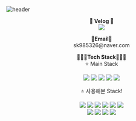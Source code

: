 ![header](https://capsule-render.vercel.app/api?type=waving&color=CDE4AD&fontColor=DDCA9B&height=300&section=header&text=Welcome!&fontSize=90&desc=JiHyun's%20github!!&descAlign=65&&descAlignY=70 )

<p align="center">
<Strong>🍈 Velog 🍈</Strong><br/>
<a href="https://velog.io/@lee951109/" target="_blank"><img src="https://img.shields.io/badge/Velog-20C997?style=flat-square&logo=Velog&logoColor=white"/></a>
</p>

<p align="center">
 <Strong>📧Email📧</Strong><br/>
 sk985326@naver.com
</p>


<p align="center">
<Strong>👨🏻‍💻Tech Stack👨🏻‍💻</Strong><br/>
⭐️ Main Stack
</p>

<p align="center" display="inline-block">
<img src="https://img.shields.io/badge/HTML5-E34F26?style=for-the-badge&logo=HTML5&logoColor=white"/> 
<img src="https://img.shields.io/badge/CSS-1572B6?style=for-the-badge&logo=CSS3&logoColor=white"/>
<img src="https://img.shields.io/badge/JavaScript-F7DF1E?style=for-the-badge&logo=JavaScript&logoColor=white"/>
<img src="https://img.shields.io/badge/React-61DAFB?style=for-the-badge&logo=React&logoColor=white"/>
<img src="https://img.shields.io/badge/Redux-764ABC?style=for-the-badge&logo=Redux&logoColor=white"/> <br/>
</p>

<p align="center">
⭐️ 사용해본 Stack!
</p>

<p align="center" display="inline-block">
<img src="https://img.shields.io/badge/Netlify-00C7B7?style=for-the-badge&logo=Netlify&logoColor=white"/> 
<img src="https://img.shields.io/badge/Linux-FCC624?style=for-the-badge&logo=Linux&logoColor=white"/>
<img src="https://img.shields.io/badge/Kafka-231F20?style=for-the-badge&logo=Apache%20Kafka&logoColor=white"/>
<img src="https://img.shields.io/badge/Jenkins-D24939?style=for-the-badge&logo=Jenkins&logoColor=white"/>
<img src="https://img.shields.io/badge/Java-262577?style=for-the-badge&logo=Java&logoColor=white"/>
<img src="https://img.shields.io/badge/Spring-6DB33F?style=for-the-badge&logo=Spring&logoColor=white"/><br/>
<img src="https://img.shields.io/badge/PostgreSQL-4169E1?style=for-the-badge&logo=PostgreSQL&logoColor=white"/>
<img src="https://img.shields.io/badge/Redis-DC382D?style=for-the-badge&logo=Redis&logoColor=white"/>
<img src="https://img.shields.io/badge/AngularJS-E23237?style=for-the-badge&logo=AngularJS&logoColor=white"/>
<img src="https://img.shields.io/badge/Subversion-809CC9?style=for-the-badge&logo=Subversion&logoColor=white"/>
</p>

